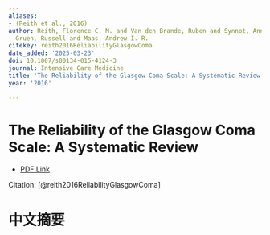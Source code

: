 ```yaml
---
aliases:
- (Reith et al., 2016)
author: Reith, Florence C. M. and Van den Brande, Ruben and Synnot, Anneliese and
  Gruen, Russell and Maas, Andrew I. R.
citekey: reith2016ReliabilityGlasgowComa
date_added: '2025-03-23'
doi: 10.1007/s00134-015-4124-3
journal: Intensive Care Medicine
title: 'The Reliability of the Glasgow Coma Scale: A Systematic Review'
year: '2016'

---
```

# The Reliability of the Glasgow Coma Scale: A Systematic Review
- [PDF Link](zotero://open-pdf/library/items/8FVLM9UT)

Citation: [@reith2016ReliabilityGlasgowComa]

# 中文摘要
